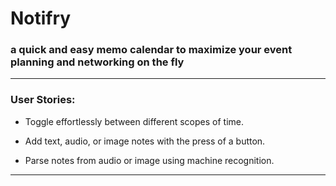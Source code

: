 # Notifry
### a quick and easy memo calendar to  maximize your event planning and networking on the fly  

***  
### User Stories:  

* Toggle effortlessly between different scopes of time.  

* Add text, audio, or image notes with the press of a button.  

* Parse notes from audio or image using machine recognition.  

***  
